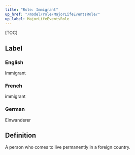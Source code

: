 ```yaml
---
title: "Role: Immigrant"
up_href: "/model/role/MajorLifeEventsRole/"
up_label: MajorLifeEventsRole
---
```


[TOC]

## Label

### English
Immigrant

### French
immigrant

### German
Einwanderer

## Definition
A person who comes to live permanently in a foreign country.

